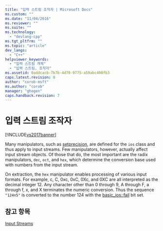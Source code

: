 ```yaml
---
title: "입력 스트림 조작자 | Microsoft Docs"
ms.custom: ""
ms.date: "11/04/2016"
ms.reviewer: ""
ms.suite: ""
ms.technology: 
  - "devlang-cpp"
ms.tgt_pltfrm: ""
ms.topic: "article"
dev_langs: 
  - "C++"
helpviewer_keywords: 
  - "입력 스트림 개체"
  - "입력 스트림, 조작자"
ms.assetid: 0addcacb-7b7b-4d70-9775-a59abc400fb3
caps.latest.revision: 8
author: "corob-msft"
ms.author: "corob"
manager: "ghogen"
caps.handback.revision: 7
---
```

# 입력 스트림 조작자
[!INCLUDE[vs2017banner](../assembler/inline/includes/vs2017banner.md)]

Many manipulators, such as [setprecision](../Topic/setprecision.md), are defined for the `ios` class and thus apply to input streams.  Few manipulators, however, actually affect input stream objects.  Of those that do, the most important are the radix manipulators, `dec`, `oct`, and `hex`, which determine the conversion base used with numbers from the input stream.  
  
 On extraction, the `hex` manipulator enables processing of various input formats.  For example, c, C, 0xc, 0xC, 0Xc, and 0XC are all interpreted as the decimal integer 12.  Any character other than 0 through 9, A through F, a through f, x, and X terminates the numeric conversion.  Thus the sequence `"124n5"` is converted to the number 124 with the [basic\_ios::fail](../Topic/basic_ios::fail.md) bit set.  
  
## 참고 항목  
 [Input Streams](../standard-library/input-streams.md)